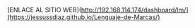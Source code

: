 [ENLACE AL SITIO WEB](http://192.168.114.174/dashboard/lm/](https://jessussdiaz.github.io/Lenguaje-de-Marcas/)
